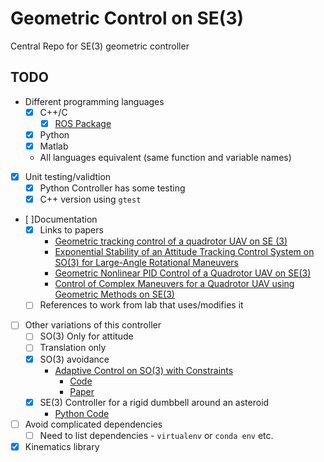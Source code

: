 # Geometric Control on SE(3)

Central Repo for SE(3) geometric controller

## TODO

* Different programming languages
  * [X] C++/C
    * [X] [ROS Package](https://github.com/fdcl-gwu/uav_geometric_controller)
  * [X] Python
  * [X] Matlab
  * All languages equivalent (same function and variable names)
* [X] Unit testing/validtion
  * [X] Python Controller has some testing
  * [X] C++ version using `gtest` 
* [ ]Documentation
  * [X] Links to papers
    - [Geometric tracking control of a quadrotor UAV on SE (3)](https://pdfs.semanticscholar.org/2e83/b6f1d6da2694dd029597911599c03b690afc.pdf)
    - [Exponential Stability of an Attitude Tracking Control System on SO(3) for Large-Angle Rotational Maneuvers](http://s3.amazonaws.com/academia.edu.documents/45675158/j.sysconle.2011.10.01720160516-17935-cn7fix.pdf?AWSAccessKeyId=AKIAIWOWYYGZ2Y53UL3A&Expires=1501541417&Signature=q%2FGTrQ2F07OChQIr8jLb23sK5sg%3D&response-content-disposition=inline%3B%20filename%3DExponential_stability_of_an_attitude_tra.pdf)
    - [Geometric Nonlinear PID Control of a Quadrotor UAV on SE(3)](https://arxiv.org/pdf/1304.6765.pdf)
    - [Control of Complex Maneuvers for a Quadrotor UAV using Geometric Methods on SE(3)](https://arxiv.org/pdf/1003.2005.pdf)
  * [ ] References to work from lab that uses/modifies it
* [ ] Other variations of this controller
  * [ ] SO(3) Only for attitude
  * [ ] Translation only
  * [X] SO(3) avoidance
    * [Adaptive Control on SO(3) with Constraints](https://shankarkulumani.com/2016/08/2016ACC.html)
      * [Code](https://github.com/fdcl-gwu/2016_ACC_matlab)
      * [Paper](https://github.com/fdcl-gwu/2016_acc_manuscript)
  * [X] SE(3) Controller for a rigid dumbbell around an asteroid
    * [Python Code](https://github.com/fdcl-gwu/asteroid_dumbbell)
* [ ] Avoid complicated dependencies
  * [ ] Need to list dependencies - `virtualenv` or `conda env` etc.
* [X] Kinematics library
